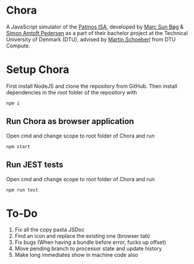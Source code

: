 # Chora
A JavaScript simulator of the [Patmos ISA](http://patmos.compute.dtu.dk/), developed by [Marc Sun Bøg](https://github.com/MarcMarabou) & [Simon Amtoft Pedersen](https://github.com/simonamtoft) as a part of their bachelor project at the Technical University of Denmark (DTU), advised by [Martin Schoeberl](https://www.imm.dtu.dk/~masca/) from DTU Compute. 

# Setup Chora
First install NodeJS and clone the repository from GitHub.
Then install dependencies in the root folder of the repository with
```
npm i 
```

## Run Chora as browser application
Open cmd and change scope to root folder of Chora and run
```
npm start
```

## Run JEST tests
Open cmd and change scope to root folder of Chora and run
```
npm run test
```

# To-Do
1. Fix all the copy pasta JSDoc
2. Find an icon and replace the existing one (browser tab)
3. Fix bugs (When having a bundle before error, fucks up offset)
4. Move pending branch to processor state and update history
5. Make long immediates show in machine code also

